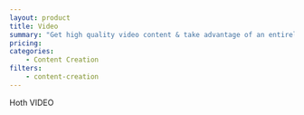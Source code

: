 ```yaml
---
layout: product
title: Video
summary: "Get high quality video content & take advantage of an entirely new traffic channel."
pricing: 
categories: 
    - Content Creation
filters: 
    - content-creation
---
```


Hoth VIDEO
